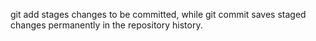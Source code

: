 git add stages changes to be committed, while git commit saves staged changes permanently in the repository history.
